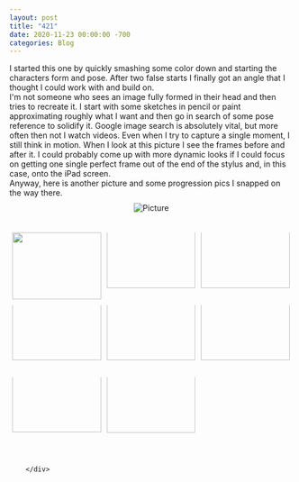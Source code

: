 ```yaml
---
layout: post
title: "421"
date: 2020-11-23 00:00:00 -700
categories: Blog
---
```


<div class="blog-content">
				<div class="paragraph">I started this one by quickly smashing some color down and starting the characters form and pose. After two false starts I finally got an angle that I thought I could work with and build on.<br>I'm not someone who sees an image fully formed in their head and then tries to recreate it. I start with some sketches in pencil or paint approximating roughly what I want and then go in search of some pose reference to solidify it. Google image search is absolutely vital, but more often then not I watch videos. Even when I try to capture a single moment, I still think in motion. When I look at this picture I see the frames before and after it. I could probably come up with more dynamic looks if I could focus on getting one single perfect frame out of the end of the stylus and, in this case, onto the iPad screen.&nbsp;<br>Anyway, here is another picture and some progression pics I snapped on the way there.&nbsp;<br></div>  <div><div class="wsite-image wsite-image-border-none " style="padding-top:10px;padding-bottom:10px;margin-left:0;margin-right:0;text-align:center"> <a> <img src="/uploads/1/1/9/3/11936545/photo-2020-11-23-10-21-10-pm_orig.jpg" alt="Picture" style="width:auto;max-width:100%"> </a> <div style="display:block;font-size:90%"></div> </div></div>  <div><div style="height: 20px; overflow: hidden;"></div> 				<div id='760572802169686847-gallery' class='imageGallery' style='line-height: 0px; padding: 0; margin: 0'>
<div id='760572802169686847-imageContainer0' style='float:left;width:33.28%;margin:0;'><div id='760572802169686847-insideImageContainer0' style='position:relative;margin:5px;'><div class='galleryImageHolder' style='position:relative; width:100%; padding:0 0 75%;overflow:hidden;'><div class='galleryInnerImageHolder'><a href='/uploads/1/1/9/3/11936545/photo-2020-11-16-7-31-34-pm_orig.jpg' rel='lightbox[gallery760572802169686847]'><img src='/uploads/1/1/9/3/11936545/photo-2020-11-16-7-31-34-pm.jpg' class='galleryImage' _width='800' _height='600' style='position:absolute;border:0;width:100%;top:-0%;left:0%'></a></div></div></div></div><div id='760572802169686847-imageContainer1' style='float:left;width:33.28%;margin:0;'><div id='760572802169686847-insideImageContainer1' style='position:relative;margin:5px;'><div class='galleryImageHolder' style='position:relative; width:100%; padding:0 0 75%;overflow:hidden;'><div class='galleryInnerImageHolder'><a href='/uploads/1/1/9/3/11936545/photo-2020-11-17-9-06-58-pm_orig.jpg' rel='lightbox[gallery760572802169686847]'><img src='/uploads/1/1/9/3/11936545/photo-2020-11-17-9-06-58-pm.jpg' class='galleryImage' _width='800' _height='799' style='position:absolute;border:0;width:100%;top:-16.58%;left:0%'></a></div></div></div></div><div id='760572802169686847-imageContainer2' style='float:left;width:33.28%;margin:0;'><div id='760572802169686847-insideImageContainer2' style='position:relative;margin:5px;'><div class='galleryImageHolder' style='position:relative; width:100%; padding:0 0 75%;overflow:hidden;'><div class='galleryInnerImageHolder'><a href='/uploads/1/1/9/3/11936545/photo-2020-11-18-9-56-02-pm_orig.jpg' rel='lightbox[gallery760572802169686847]'><img src='/uploads/1/1/9/3/11936545/photo-2020-11-18-9-56-02-pm.jpg' class='galleryImage' _width='800' _height='800' style='position:absolute;border:0;width:100%;top:-16.67%;left:0%'></a></div></div></div></div><div id='760572802169686847-imageContainer3' style='float:left;width:33.28%;margin:0;'><div id='760572802169686847-insideImageContainer3' style='position:relative;margin:5px;'><div class='galleryImageHolder' style='position:relative; width:100%; padding:0 0 75%;overflow:hidden;'><div class='galleryInnerImageHolder'><a href='/uploads/1/1/9/3/11936545/photo-2020-11-19-7-49-46-pm_orig.jpg' rel='lightbox[gallery760572802169686847]'><img src='/uploads/1/1/9/3/11936545/photo-2020-11-19-7-49-46-pm.jpg' class='galleryImage' _width='799' _height='800' style='position:absolute;border:0;width:100%;top:-16.75%;left:0%'></a></div></div></div></div><div id='760572802169686847-imageContainer4' style='float:left;width:33.28%;margin:0;'><div id='760572802169686847-insideImageContainer4' style='position:relative;margin:5px;'><div class='galleryImageHolder' style='position:relative; width:100%; padding:0 0 75%;overflow:hidden;'><div class='galleryInnerImageHolder'><a href='/uploads/1/1/9/3/11936545/photo-2020-11-20-11-02-10-pm_orig.jpg' rel='lightbox[gallery760572802169686847]'><img src='/uploads/1/1/9/3/11936545/photo-2020-11-20-11-02-10-pm.jpg' class='galleryImage' _width='799' _height='800' style='position:absolute;border:0;width:100%;top:-16.75%;left:0%'></a></div></div></div></div><div id='760572802169686847-imageContainer5' style='float:left;width:33.28%;margin:0;'><div id='760572802169686847-insideImageContainer5' style='position:relative;margin:5px;'><div class='galleryImageHolder' style='position:relative; width:100%; padding:0 0 75%;overflow:hidden;'><div class='galleryInnerImageHolder'><a href='/uploads/1/1/9/3/11936545/photo-2020-11-22-12-02-00-pm_orig.jpg' rel='lightbox[gallery760572802169686847]'><img src='/uploads/1/1/9/3/11936545/photo-2020-11-22-12-02-00-pm.jpg' class='galleryImage' _width='799' _height='800' style='position:absolute;border:0;width:100%;top:-16.75%;left:0%'></a></div></div></div></div><div id='760572802169686847-imageContainer6' style='float:left;width:33.28%;margin:0;'><div id='760572802169686847-insideImageContainer6' style='position:relative;margin:5px;'><div class='galleryImageHolder' style='position:relative; width:100%; padding:0 0 75%;overflow:hidden;'><div class='galleryInnerImageHolder'><a href='/uploads/1/1/9/3/11936545/photo-2020-11-23-12-19-17-am_orig.jpg' rel='lightbox[gallery760572802169686847]'><img src='/uploads/1/1/9/3/11936545/photo-2020-11-23-12-19-17-am.jpg' class='galleryImage' _width='798' _height='800' style='position:absolute;border:0;width:100%;top:-16.83%;left:0%'></a></div></div></div></div><div id='760572802169686847-imageContainer7' style='float:left;width:33.28%;margin:0;'><div id='760572802169686847-insideImageContainer7' style='position:relative;margin:5px;'><div class='galleryImageHolder' style='position:relative; width:100%; padding:0 0 75%;overflow:hidden;'><div class='galleryInnerImageHolder'><a href='/uploads/1/1/9/3/11936545/photo-2020-11-23-10-21-10-pm_orig.jpg' rel='lightbox[gallery760572802169686847]'><img src='/uploads/1/1/9/3/11936545/photo-2020-11-23-10-21-10-pm.jpg' class='galleryImage' _width='800' _height='795' style='position:absolute;border:0;width:100%;top:-16.25%;left:0%'></a></div></div></div></div><span style='display: block; clear: both; height: 0px; overflow: hidden;'></span>
</div>
 				<div style="height: 20px; overflow: hidden;"></div></div>

		</div>
        
